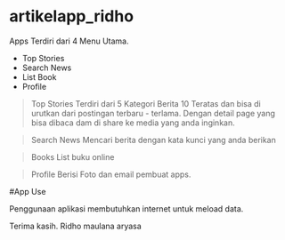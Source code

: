 # artikelapp_ridho

Apps Terdiri dari 4 Menu Utama.
- Top Stories 
- Search News
- List Book
- Profile

> Top Stories
Terdiri dari 5 Kategori Berita 10 Teratas dan bisa di urutkan dari postingan terbaru - terlama. Dengan detail page yang bisa dibaca dam di share ke media yang anda inginkan.

> Search News 
Mencari berita dengan kata kunci yang anda berikan

> Books
List buku online

> Profile
Berisi Foto dan email pembuat apps.

#App Use

Penggunaan aplikasi membutuhkan internet untuk meload data.

Terima kasih.
Ridho maulana aryasa
